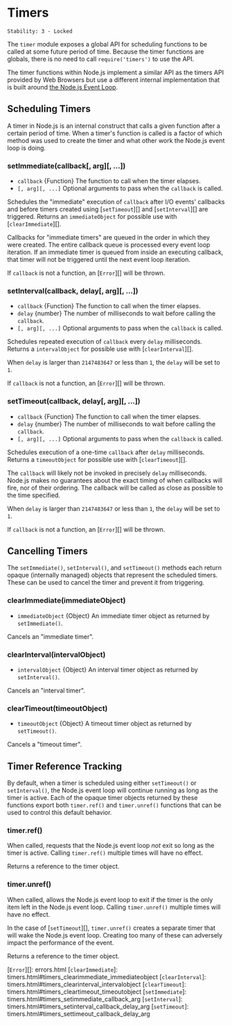 # Timers

    Stability: 3 - Locked

The `timer` module exposes a global API for scheduling functions to
be called at some future period of time. Because the timer functions are
globals, there is no need to call `require('timers')` to use the API.

The timer functions within Node.js implement a similar API as the timers API
provided by Web Browsers but use a different internal implementation that is
built around [the Node.js Event Loop][].

## Scheduling Timers

A timer in Node.js is an internal construct that calls a given function after
a certain period of time. When a timer's function is called is a factor of
which method was used to create the timer and what other work the Node.js
event loop is doing.

### setImmediate(callback[, arg][, ...])

* `callback` {Function} The function to call when the timer elapses.
* `[, arg][, ...]` Optional arguments to pass when the `callback` is called.

Schedules the "immediate" execution of `callback` after I/O events'
callbacks and before timers created using [`setTimeout`][] and [`setInterval`][]
are triggered. Returns an `immediateObject` for possible use with
[`clearImmediate`][].

Callbacks for "immediate timers" are queued in the order in which they were
created. The entire callback queue is processed every event loop iteration. If
an immediate timer is queued from inside an executing callback, that timer will
not be triggered until the next event loop iteration.

If `callback` is not a function, an [`Error`][] will be thrown.

### setInterval(callback, delay[, arg][, ...])

* `callback` {Function} The function to call when the timer elapses.
* `delay` {number} The number of milliseconds to wait before calling the
  `callback`.
* `[, arg][, ...]` Optional arguments to pass when the `callback` is called.

Schedules repeated execution of `callback` every `delay` milliseconds.
Returns a `intervalObject` for possible use with [`clearInterval`][].

When `delay` is larger than `2147483647` or less than `1`, the `delay` will be
set to `1`.

If `callback` is not a function, an [`Error`][] will be thrown.

### setTimeout(callback, delay[, arg][, ...])

* `callback` {Function} The function to call when the timer elapses.
* `delay` {number} The number of milliseconds to wait before calling the
  `callback`.
* `[, arg][, ...]` Optional arguments to pass when the `callback` is called.

Schedules execution of a one-time `callback` after `delay` milliseconds.
Returns a `timeoutObject` for possible use with [`clearTimeout`][].

The `callback` will likely not be invoked in precisely `delay` milliseconds.
Node.js makes no guarantees about the exact timing of when callbacks will fire,
nor of their ordering. The callback will be called as close as possible to the
time specified.

When `delay` is larger than `2147483647` or less than `1`, the `delay` will be
set to `1`.

If `callback` is not a function, an [`Error`][] will be thrown.

## Cancelling Timers

The `setImmediate()`, `setInterval()`, and `setTimeout()` methods each return
opaque (internally managed) objects that represent the scheduled timers. These
can be used to cancel the timer and prevent it from triggering.

### clearImmediate(immediateObject)

* `immediateObject` {Object} An immediate timer object as returned by
  `setImmediate()`.

Cancels an "immediate timer".

### clearInterval(intervalObject)

* `intervalObject` {Object} An interval timer object as returned by
  `setInterval()`.

Cancels an "interval timer".

### clearTimeout(timeoutObject)

* `timeoutObject` {Object} A timeout timer object as returned by `setTimeout()`.

Cancels a "timeout timer".

## Timer Reference Tracking

By default, when a timer is scheduled using either `setTimeout()` or
`setInterval()`, the Node.js event loop will continue running as long as the
timer is active. Each of the opaque timer objects returned by these functions
export both `timer.ref()` and `timer.unref()` functions that can be used to
control this default behavior.

### timer.ref()

When called, requests that the Node.js event loop *not* exit so long as the
timer is active. Calling `timer.ref()` multiple times will have no effect.

Returns a reference to the timer object.

### timer.unref()

When called, allows the Node.js event loop to exit if the timer is the only
item left in the Node.js event loop. Calling `timer.unref()` multiple times
will have no effect.

In the case of [`setTimeout`][], `timer.unref()` creates a separate timer that
will wake the Node.js event loop. Creating too many of these can adversely
impact the performance of the event.

Returns a reference to the timer object.

[the Node.js Event Loop]: https://github.com/nodejs/node/blob/master/doc/topics/the-event-loop-timers-and-nexttick.md
[`Error`][]: errors.html
[`clearImmediate`]: timers.html#timers_clearimmediate_immediateobject
[`clearInterval`]: timers.html#timers_clearinterval_intervalobject
[`clearTimeout`]: timers.html#timers_cleartimeout_timeoutobject
[`setImmediate`]: timers.html#timers_setimmediate_callback_arg
[`setInterval`]: timers.html#timers_setinterval_callback_delay_arg
[`setTimeout`]: timers.html#timers_settimeout_callback_delay_arg
